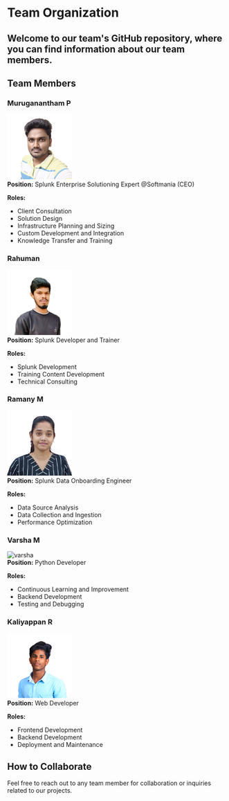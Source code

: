 # Team Organization

## Welcome to our team's GitHub repository, where you can find information about our team members.

## Team Members

### Muruganantham P
<img src="https://github.com/SoftManiaTech/.github/blob/main/softmania%20team%20photos/muruganantham.png" alt="muruganantham" width="150" height="150"> <br/>
**Position:** Splunk Enterprise Solutioning Expert @Softmania (CEO) <br/>

**Roles:** 
- Client Consultation
- Solution Design
- Infrastructure Planning and Sizing
- Custom Development and Integration
- Knowledge Transfer and Training
  
### Rahuman
<img src="https://github.com/SoftManiaTech/.github/blob/main/softmania%20team%20photos/rahuman.png" alt="rahuman" width="150" height="150"> <br/>
**Position:** Splunk Developer and Trainer  <br/>

**Roles:** 
- Splunk Development
- Training Content Development
- Technical Consulting

### Ramany M
<img src="https://github.com/SoftManiaTech/.github/blob/main/softmania%20team%20photos/ramany.png" alt="ramany" width="150" height="150"> <br/>
**Position:** Splunk Data Onboarding Engineer <br/>

**Roles:** 
- Data Source Analysis
- Data Collection and Ingestion
- Performance Optimization
  
### Varsha M
<img src="https://github.com/SoftManiaTech/.github/blob/main/softmania%20team%20photos/varsha.png" alt="varsha" width="150" height="150"> <br/>
**Position:** Python Developer <br/>

**Roles:** 
- Continuous Learning and Improvement
- Backend Development
- Testing and Debugging

### Kaliyappan R
<img src="https://github.com/SoftManiaTech/.github/blob/main/softmania%20team%20photos/kaliyappan.png" alt="kaliyappan" width="150" height="150"> <br/>
**Position:** Web Developer <br/>

**Roles:** 
- Frontend Development
- Backend Development
- Deployment and Maintenance

## How to Collaborate

Feel free to reach out to any team member for collaboration or inquiries related to our projects.
